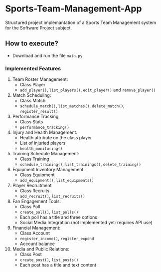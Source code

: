 # Sports-Team-Management-App
Structured project implemantation of a Sports Team Management system for the Software Project subject. 

## How to execute? 
* Download and run the file `main.py`
### Implemented Features  
1. Team Roster Management:
   - Class Player
   - `add_player()`, `list_players()`, `edit_player()` and `remove_player()`
2. Match Scheduling:
   - Class Match
   - `schedule_match()`, `list_matches()`, `delete_match()`, `register_result()`
3. Performance Tracking
   - Class Stats
   - `performance_tracking()`
4. Injury and Health Management:
   - Health attribute on the class player
   - List of injuried players
   - `health_monitoring()`
5. Training Schedule Management:
   - Class Training
   - `schedule_training()`, `list_trainings()`, `delete_training()`
6. Equipment Inventory Management:
   - Class Equipment
   - `add_equipment()`, `list_equipments()`
7. Player Recruitment
   - Class Recruits
   - `add_recruit()`, `list_recruits()`
8. Fan Engagement Tools:
   - Class Poll
   - `create_poll()`, `list_polls()`
   - Each poll has a title and three options
   - Social Media Integration (not implemented yet: requires API use)
9. Financial Management:
    - Class Account
    - `register_income()`, `register_expend`
    - Account balance
10. Media and Public Relations:
    - Class Post
    - `create_post()`, `list_posts()`
    - Each post has a title and text content
